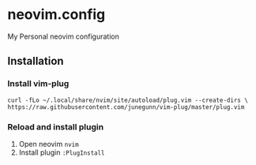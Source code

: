 # neovim.config
My Personal neovim configuration

## Installation

### Install vim-plug

``
curl -fLo ~/.local/share/nvim/site/autoload/plug.vim --create-dirs \
    https://raw.githubusercontent.com/junegunn/vim-plug/master/plug.vim
``

### Reload and install plugin

1. Open neovim `nvim`
2. Install plugin `:PlugInstall`

